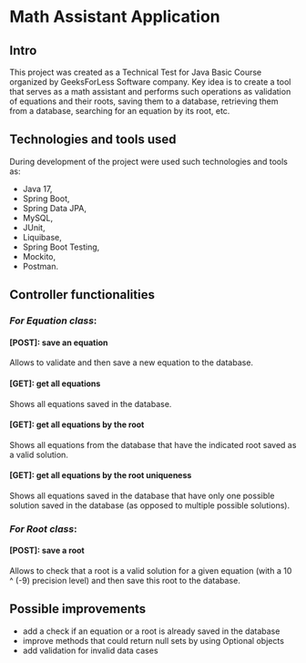 # **Math Assistant Application**

## Intro
This project was created as a Technical Test for Java Basic Course 
organized by GeeksForLess Software company. Key idea is to create a 
tool that serves as a math assistant and performs such operations as 
validation of equations and their roots, saving them to a database, 
retrieving them from a database, searching for an equation by its root, etc.

## Technologies and tools used 

During development of the project were used such technologies and tools as:
* Java 17,
* Spring Boot,
* Spring Data JPA,
* MySQL,
* JUnit,
* Liquibase,
* Spring Boot Testing,
* Mockito,
* Postman.

## Controller functionalities

### _For Equation class_:
#### [POST]: save an equation
Allows to validate and then save a new equation
to the database.

#### [GET]: get all equations
Shows all equations saved in the database.

#### [GET]: get all equations by the root
Shows all equations from the database that have the indicated root saved as a valid 
solution.

#### [GET]: get all equations by the root uniqueness
Shows all equations saved in the database that have only one possible solution 
saved in the database (as opposed to multiple possible solutions).

### _For Root class_:

#### [POST]: save a root
Allows to check that a root is a valid solution for a given equation (with a 
10 ^ (-9) precision level) and then save this root to the database.

## Possible improvements
- add a check if an equation or a root is already saved in the database  
- improve methods that could return null sets by using Optional objects
- add validation for invalid data cases
